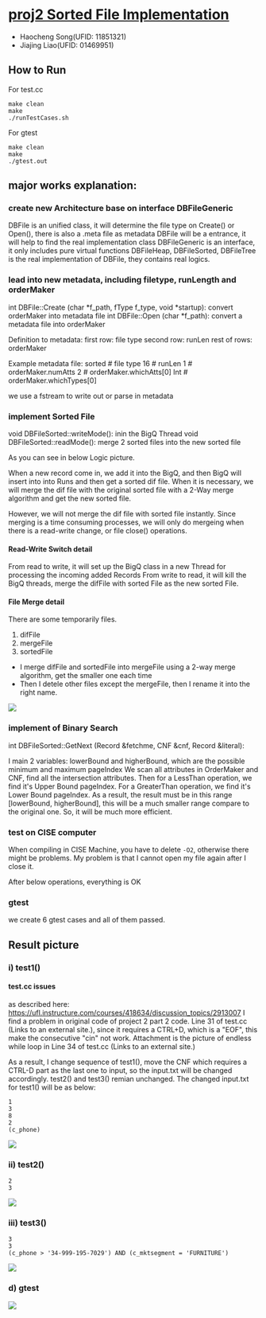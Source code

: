 # [proj2 Sorted File Implementation](/a2-2test)

- Haocheng Song(UFID: 11851321)
- Jiajing Liao(UFID: 01469951) 


## How to Run
For test.cc
```
make clean
make 
./runTestCases.sh
```

For gtest
```
make clean
make
./gtest.out
```


## major works explanation:

### create new Architecture base on interface DBFileGeneric

DBFile is an unified class, it will determine the file type on Create() or Open(), there is also a .meta file as metadata
DBFile will be a entrance, it will help to find the real implementation class
DBFileGeneric is an interface, it only includes pure virtual functions
DBFileHeap, DBFileSorted, DBFileTree is the real implementation of DBFile, they contains real logics. 

### lead into new metadata, including filetype, runLength and orderMaker

int DBFile::Create (char *f_path, fType f_type, void *startup): convert orderMaker into metadata file
int DBFile::Open (char *f_path): convert a metadata file into orderMaker

Definition to metadata:
first row: file type
second row: runLen
rest of rows: orderMaker

Example metadata file:
sorted	# file type
16 		# runLen
1 		# orderMaker.numAtts
2		# orderMaker.whichAtts[0]
Int		# orderMaker.whichTypes[0]

we use a fstream to write out or parse in metadata

### implement Sorted File 

void DBFileSorted::writeMode(): inin the BigQ Thread
void DBFileSorted::readMode(): merge 2 sorted files into the new sorted file

As you can see in below Logic picture.

When a new record come in, we add it into the BigQ, and then BigQ will insert into into Runs and then get a sorted dif file. When it is necessary, we will merge the dif file with the original sorted file with a 2-Way merge algorithm and get the new sorted file.

However, we will not merge the dif file with sorted file instantly. Since merging is a time consuming processes, we will only do mergeing when there is a read-write change, or file close() operations.

#### Read-Write Switch detail
From read to write, it will set up the BigQ class in a new Thread for processing the incoming added Records
From write to read, it will kill the BigQ threads, merge the difFile with sorted File as the new sorted File.

#### File Merge detail
There are some temporarily files.
1. difFile
2. mergeFile
3. sortedFile
- I merge difFile and sortedFile into mergeFile using a 2-way merge algorithm, get the smaller one each time
- Then I detele other files except the mergeFile, then I rename it into the right name.


![](./pictures/p2_new.png)

### implement of Binary Search

int DBFileSorted::GetNext (Record &fetchme, CNF &cnf, Record &literal):

I main 2 variables: lowerBound and higherBound, which are the possible minimum and maximum pageIndex
We scan all attributes in OrderMaker and CNF, find all the intersection attributes. Then for a LessThan operation, we find it's Upper Bound pageIndex. For a GreaterThan operation, we find it's Lower Bound pageIndex. As a result, the result must be in this range [lowerBound, higherBound], this will be a much smaller range compare to the original one. So, it will be much more efficient.

### test on CISE computer

When compiling in CISE Machine, you have to delete `-O2`, otherwise there might be problems. My problem is that I cannot open my file again after I close it.

After below operations, everything is OK

### gtest
we create 6 gtest cases and all of them passed.





## Result picture
### i) test1()
#### test.cc issues
as described here: https://ufl.instructure.com/courses/418634/discussion_topics/2913007
I find a problem in original code of project 2 part 2 code. Line 31 of test.cc (Links to an external site.), since it requires a CTRL+D, which is a "EOF", this make the consecutive "cin" not work. Attachment is the picture of endless while loop in Line 34 of test.cc (Links to an external site.)


As a result, I change sequence of test1(), move the CNF which requires a CTRL-D part as the last one to input, so the input.txt will be changed accordingly. test2() and test3() remian unchanged. The changed input.txt for test1() will be as below:
```
1
3
8
2
(c_phone)
```
![](./pictures/p2_1.png)


### ii) test2()
```
2
3
```
![](./pictures/p2_2.png)

### iii) test3()
```
3
3
(c_phone > '34-999-195-7029') AND (c_mktsegment = 'FURNITURE')
```
![](./pictures/p2_3.png)

### d) gtest
![](./pictures/p2_gtest.png)